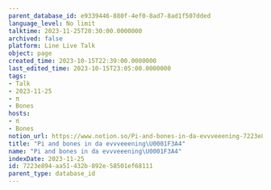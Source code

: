 ```yaml
---
parent_database_id: e9339446-880f-4ef0-8ad7-8ad1f507dded
language_level: No limit
talktime: 2023-11-25T20:30:00.0000000
archived: false
platform: Line Live Talk
object: page
created_time: 2023-10-15T22:39:00.0000000
last_edited_time: 2023-10-15T23:05:00.0000000
tags:
- Talk
- 2023-11-25
- π
- Bones
hosts:
- π
- Bones
notion_url: https://www.notion.so/Pi-and-bones-in-da-evvveeening-7223e894aa51432b892e58501ef68111
title: "Pi and bones in da evvveeening\U0001F3A4"
name: "Pi and bones in da evvveeening\U0001F3A4"
indexDate: 2023-11-25
id: 7223e894-aa51-432b-892e-58501ef68111
parent_type: database_id
---
```



   
   
   
   

   
























